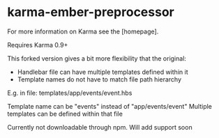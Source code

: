 # karma-ember-preprocessor

For more information on Karma see the [homepage].

Requires Karma 0.9+

This forked version gives a bit more flexibility that the original:
- Handlebar file can have multiple templates defined within it
- Template names do not have to match file path hierarchy

E.g.
in file: templates/app/events/event.hbs

Template name can be "events" instead of "app/events/event"
Multiple templates can be defined within that file

<script type="text/x-handlebars" id="events">
  {{view Blocks.EventsContainerView  startEventBinding="startEvent"  endEventBinding="endEvent"}}
</script>
<script type="text/x-handlebars" id="somethingelse">
  {{log this is awesome}}
</script>

Currently not downloadable through npm. Will add support soon

